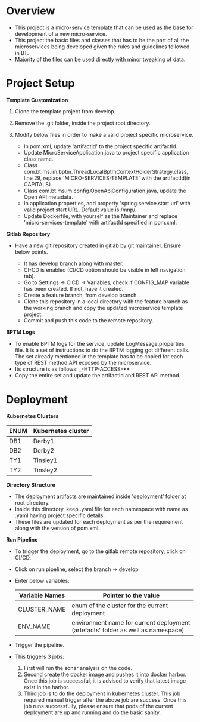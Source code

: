 # Overview
* 	This project is a micro-service template that can be used as the base for development of a new micro-service.
* 	This project the basic files and classes that has to be the part of all the microservices being developed given the rules and guidelines followed in BT.
* 	Majority of the files can be used directly with minor tweaking of data.


# Project Setup

**Template Customization**
1.	Clone the template project from develop.
2.	Remove the .git folder, inside the project root directory.
3.  Modify below files in order to make a valid project specific microservice.

	*	In pom.xml, update 'artifactId' to the project specific artifactId.
	*	Update MicroServiceApplication.java to project specific application class name.
	*	Class com.bt.ms.im.bptm.ThreadLocalBptmContextHolderStrategy.class, line 29, replace 'MICRO-SERVICES-TEMPLATE' with the artifactId(in CAPITALS).
	*	Class com.bt.ms.im.config.OpenApiConfiguration.java, update the Open API metadata.
	*	In application.properties, add property 'spring.service.start.url' with valid project start URL. Default value is /mnp/.
	*	Update Dockerfile, with yourself as the Maintainer and replace 'micro-services-template' with artifactId specified in pom.xml.
	
**Gitlab Repository**
*	Have a new git repository created in gitlab by git maintainer. Ensure below points.

	*	It has develop branch along with master.
	*	CI-CD is enabled (CI/CD option should be visible in left navigation tab).
	*	Go to Settings -> CICD -> Variables, check if CONFIG_MAP variable has been created. If not, have it created.
	*	Create a feature branch, from develop branch.
	*	Clone this repository in a local directory with the feature branch as the working branch and copy the updated microservice template project.
	*	Commit and push this code to the remote repository.
	
**BPTM Logs**
*	To enable BPTM logs for the service, update LogMessage.properties file. It is a set of instructions to do the BPTM logging got different calls. The set already mentioned in the template has to be copied for each type of REST method API exposed by the microservice.
*	Its structure is as follows: <artifactId in CAPITAL>_<REST method>-HTTP-ACCESS-**
*	Copy the entire set and update the artifactId and REST API method.

# Deployment

**Kubernetes Clusters**

| ENUM | Kubernetes cluster |
| --   | --                 |
| DB1 | Derby1 |
| DB2 | Derby2 |
| TY1 | Tinsley1 |
| TY2 | Tinsley2 |
	
**Directory Structure**
*	The deployment artifacts are maintained inside 'deployment' folder at root directory.
*	Inside this directory, keep .yaml file for each namespace with name as <namespace>.yaml having project specific details.
* 	These files are updated for each deployment as per the requirement along with the version of pom.xml.

**Run Pipeline**
*	To trigger the deployment, go to the gitlab remote repository, click on CI/CD.
*	Click on run pipeline, select the branch => develop
*	Enter below variables:

	| Variable Names | Pointer to the value |
	| --             | --                   |
	| CLUSTER_NAME | enum of the cluster for the current deployment |
	| ENV_NAME | environment name for current deployment (artefacts' folder as well as namespace)|

*	Trigger the pipeline.
*	This triggers 3 jobs:

	1.	First will run the sonar analysis on the code.
	2.	Second create the docker image and pushes it into docker harbor. Once this job is successful, it is advised to verify that latest image exist in the harbor.
	3. Third job is to do the deployment in kubernetes cluster. This job required manual trigger after the above job are success. Once this job runs successfully, please ensure that pods of the current deployment are up and running and do the basic sanity.
		
